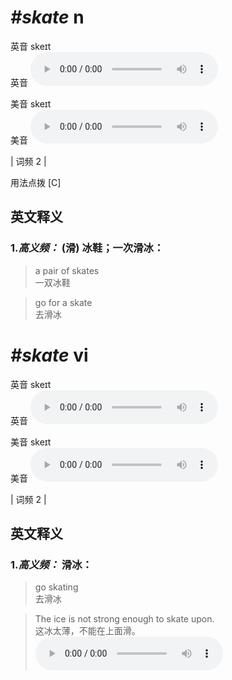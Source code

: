 # ***\#skate*** n
英音 skeɪt  
英音
<audio src="./media/skate-B.aac" controls="controls"></audio>

美音 skeɪt  
美音
<audio src="./media/skate.aac" controls="controls"></audio>



| 词频 2 |  

用法点拨  [C]

英文释义
---
### 1.*高义频：* **(滑) 冰鞋；一次滑冰：**  

 > a pair of skates  
 > 一双冰鞋    

 > go for a skate  
 > 去滑冰    


# ***\#skate*** vi
英音 skeɪt  
英音
<audio src="./media/skate-B.aac" controls="controls"></audio>

美音 skeɪt  
美音
<audio src="./media/skate.aac" controls="controls"></audio>



| 词频 2 |  

英文释义
---
### 1.*高义频：* **滑冰：**  

 > go skating  
 > 去滑冰    

 > The ice is not strong enough to skate upon.  
 > 这冰太薄，不能在上面滑。    
<audio src="./media/skate-1.aac" controls="controls"></audio>


